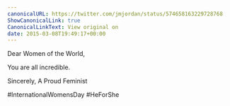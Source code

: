 ```yaml
---
canonicalURL: https://twitter.com/jmjordan/status/574658163229728768
ShowCanonicalLink: true
CanonicalLinkText: View original on
date: 2015-03-08T19:49:17+00:00
---
```

Dear Women of the World,

You are all incredible.

Sincerely,
A Proud Feminist

#InternationalWomensDay #HeForShe